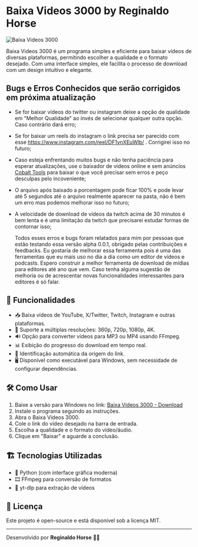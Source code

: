 # Baixa Videos 3000 by Reginaldo Horse

![Baixa Videos 3000](https://genios.cc/logoReginaldo/reginaldohorse.gif)

Baixa Videos 3000 é um programa simples e eficiente para baixar vídeos de diversas plataformas, permitindo escolher a qualidade e o formato desejado. Com uma interface simples, ele facilita o processo de download com um design intuitivo e elegante.

## Bugs e Erros Conhecidos que serão corrigidos em próxima atualização
- Se for baixar vídeos do twitter ou instagram deixe a opção de qualidade em "Melhor Qualidade" ao invés de selecionar qualquer outra opção. Caso contrário dará erro;
- Se for baixar um reels do instagram o link precisa ser parecido com esse https://www.instagram.com/reel/DF1ynXEuWlb/ . Corrigirei isso no futuro;
- Caso esteja enfrentando muitos bugs e não tenha paciência para esperar atualizações, use o baixador de vídeos online e sem anúncios [Cobalt Tools](https://cobalt.tools/) para baixar o que você precisar sem erros e peço desculpas pelo incoveniente;
- O arquivo após baixado a porcentagem pode ficar 100% e pode levar até 5 segundos até o arquivo realmente aparecer na pasta, não é bem um erro mas podemos melhorar isso no futuro;
- A velocidade de download de vídeos da twitch acima de 30 minutos é bem lenta e é uma limitação da twitch que precisarei estudar formas de contornar isso;

  Todos esses erros e bugs foram relatados para mim por pessoas que estão testando essa versão alpha 0.0.1, obrigado pelas contribuições e feedbacks. Eu gostaria de melhorar essa ferramenta pois é uma das ferramentas que eu mais uso no dia a dia como um editor de vídeos e podcasts. Espero construir a melhor ferramenta de download de mídias para editores até ano que vem. Caso tenha alguma sugestão de melhoria ou de acrescentar novas funcionalidades interessantes para editores é só falar.
  
## 🎯 Funcionalidades
- 📥 Baixa vídeos de YouTube, X/Twitter, Twitch, Instagram e outras plataformas.
- 🎥 Suporte a múltiplas resoluções: 360p, 720p, 1080p, 4K.
- 🔊 Opção para converter vídeos para MP3 ou MP4 usando FFmpeg.
- 📊 Exibição do progresso do download em tempo real.
- 🔄 Identificação automática da origem do link.
- 🖥️ Disponível como executável para Windows, sem necessidade de configurar dependências.

## 🛠️ Como Usar
1. Baixe a versão para Windows no link: [Baixa Videos 3000 - Download](https://github.com/ReginaldoHorse/BaixaVideos3000/releases/tag/0.0.1)
2. Instale o programa seguindo as instruções.
3. Abra o Baixa Videos 3000.
4. Cole o link do vídeo desejado na barra de entrada.
5. Escolha a qualidade e o formato do vídeo/áudio.
6. Clique em "Baixar" e aguarde a conclusão.

## 🏗️ Tecnologias Utilizadas
- 🐍 Python (com interface gráfica moderna)
- 🎞️ FFmpeg para conversão de formatos
- 📡 yt-dlp para extração de vídeos

## 📜 Licença
Este projeto é open-source e está disponível sob a licença MIT.

---
Desenvolvido por **Reginaldo Horse** 🐴🚀

